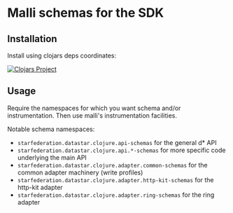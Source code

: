 # Malli schemas for the SDK

## Installation

Install using clojars deps coordinates:

[![Clojars Project](https://img.shields.io/clojars/v/dev.data-star.clojure/malli-schemas.svg)](https://clojars.org/dev.data-star.clojure/malli-schemas)

## Usage

Require the namespaces for which you want schema and/or instrumentation. Then
use malli's instrumentation facilities.

Notable schema namespaces:

- `starfederation.datastar.clojure.api-schemas` for the general d\* API
- `starfederation.datastar.clojure.api.*-schemas` for more specific code underlying the main API
- `starfederation.datastar.clojure.adapter.common-schemas` for the common adapter machinery (write profiles)
- `starfederation.datastar.clojure.adapter.http-kit-schemas` for the http-kit adapter
- `starfederation.datastar.clojure.adapter.ring-schemas` for the ring adapter

